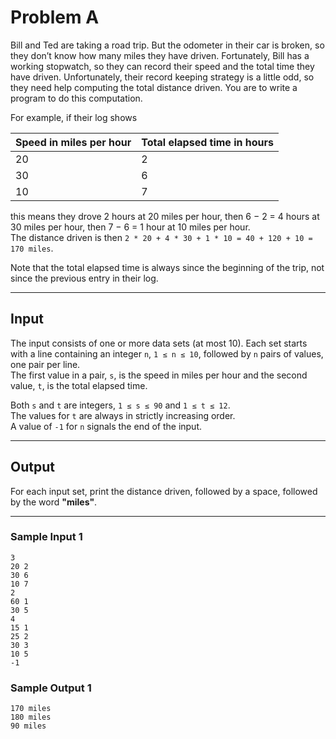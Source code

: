 # Problem A

Bill and Ted are taking a road trip. But the odometer in their car is broken, so they don’t know how many miles they have driven. Fortunately, Bill has a working stopwatch, so they can record their speed and the total time they have driven. Unfortunately, their record keeping strategy is a little odd, so they need help computing the total distance driven. You are to write a program to do this computation.

For example, if their log shows

| Speed in miles per hour | Total elapsed time in hours |
|--------------------------|-----------------------------|
| 20                       | 2                           |
| 30                       | 6                           |
| 10                       | 7                           |

this means they drove 2 hours at 20 miles per hour, then 6 − 2 = 4 hours at 30 miles per hour, then 7 − 6 = 1 hour at 10 miles per hour.  
The distance driven is then `2 * 20 + 4 * 30 + 1 * 10 = 40 + 120 + 10 = 170 miles`.  

Note that the total elapsed time is always since the beginning of the trip, not since the previous entry in their log.

---

## Input

The input consists of one or more data sets (at most 10). Each set starts with a line containing an integer `n`, `1 ≤ n ≤ 10`, followed by `n` pairs of values, one pair per line.  
The first value in a pair, `s`, is the speed in miles per hour and the second value, `t`, is the total elapsed time.  

Both `s` and `t` are integers, `1 ≤ s ≤ 90` and `1 ≤ t ≤ 12`.  
The values for `t` are always in strictly increasing order.  
A value of `-1` for `n` signals the end of the input.

---

## Output

For each input set, print the distance driven, followed by a space, followed by the word **"miles"**.

---

### Sample Input 1
```shell
3
20 2
30 6
10 7
2
60 1
30 5
4
15 1
25 2
30 3
10 5
-1
```

### Sample Output 1
```shell
170 miles
180 miles
90 miles
```
